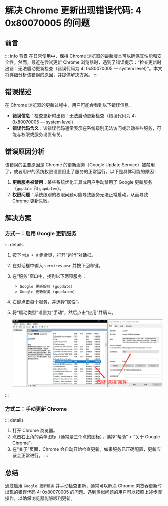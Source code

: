 # 解决 Chrome 更新出现错误代码: 4 0x80070005 的问题

## 前言
::: info 背景
在日常使用中，保持 Chrome 浏览器的最新版本可以确保其性能和安全性。然而，最近在尝试更新 Chrome 浏览器时，遇到了错误提示：“检查更新时出错：无法启动更新检查（错误代码为 4: 0x80070005 — system level）”。本文将详细分析该错误的原因，并提供解决方案。
:::

## 错误描述
在 Chrome 浏览器的更新过程中，用户可能会看到以下错误信息：
- **错误信息**：检查更新时出错：无法启动更新检查（错误代码为 4: 0x80070005 — system level）
- **错误代码含义**：该错误代码通常表示在系统级别无法访问或启动某些服务，可能与权限或服务设置有关。

## 错误原因分析
该错误的主要原因是 Chrome 的更新服务（Google Update Service）被禁用了，或者用户的系统权限设置阻止了服务的正常运行。以下是具体可能的原因：
1. **更新服务被禁用**：某些系统优化工具或用户手动禁用了 Google 更新服务（`gupdate` 和 `gupdatem`）。
2. **权限问题**：系统级别的权限问题可能导致服务无法正常启动，从而导致 Chrome 更新失败。

## 解决方案
### 方式一：启用 Google 更新服务
::: details
1. 按下 `Win + R` 组合键，打开“运行”对话框。
2. 在对话框中输入 `services.msc` 并按下回车键。
3. 在“服务”窗口中，找到以下两项服务：
   - `Google 更新服务 (gupdate)`
   - `Google 更新服务 (gupdatem)`
4. 右键点击每个服务，并选择“属性”。
5. 将“启动类型”设置为“手动”，然后点击“应用”并确认。

   <img src="./assets/image-20230303124225383.png" alt="image-20230303124225383" style="zoom:80%;" />
:::

### 方式二：手动更新 Chrome
::: details 
1. 打开 Chrome 浏览器。
2. 点击右上角的菜单图标（通常是三个点的图标），选择“帮助” > “关于 Google Chrome”。
3. 在“关于”页面，Chrome 会自动开始检查更新。如果服务已正确配置，更新应该会正常进行。
:::


## 总结
通过启用 `Google 更新服务` 并手动检查更新，通常可以解决 Chrome 浏览器更新时出现的错误代码 4: 0x80070005 的问题。遇到类似问题的用户可以按照上述步骤操作，以确保浏览器能够顺利更新。
